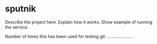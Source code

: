 sputnik
=======

Describe the project here. Explain how it works. Show example of running the service.

Number of times this has been used for testing git:
.....................
